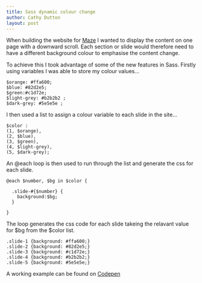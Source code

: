 ```yaml
---
title: Sass dynamic colour change
author: Cathy Dutton
layout: post
---
```

When building the website for <a href="http://get-maze.co.uk/" target="_blank">Maze</a> I wanted to display the content on one page with a downward scroll. Each section or slide would therefore need to have a different background colour to emphasise the content change.

To achieve this I took advantage of some of the new features in Sass. Firstly using variables I was able to store my colour values&#8230;

```
$orange: #ffa600;
$blue: #82d2e5;
$green:#c1d72e;
$light-grey: #b2b2b2 ;
$dark-grey: #5e5e5e ;
```

I then used a list to assign a colour variable to each slide in the site&#8230;

```
$color :
(1, $orange),
(2, $blue),
(3, $green),
(4, $light-grey),
(5, $dark-grey);
```

An @each loop is then used to run through the list and generate the css for each slide.

```
@each $number, $bg in $color {

  .slide-#{$number} {
    background:$bg;
  }

}
```

The loop generates the css code for each slide takeing the relavant value for $bg from the $color list.

```
.slide-1 {background: #ffa600;}
.slide-2 {background: #82d2e5;}
.slide-3 {background: #c1d72e;}
.slide-4 {background: #b2b2b2;}
.slide-5 {background: #5e5e5e;}
```

A working example can be found on <a href="http://codepen.io/cathydutton/pen/ndfHh" target="_blank">Codepen </a>
